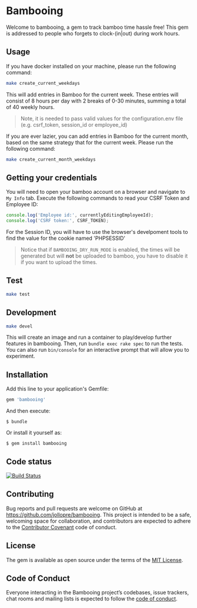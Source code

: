 # Bambooing

Welcome to bambooing, a gem to track bamboo time hassle free! This gem is addressed to people who forgets to clock-(in|out) during work hours.

## Usage

If you have docker installed on your machine, please run the following command:
```bash
make create_current_weekdays
```

This will add entries in Bamboo for the current week. These entries will consist of 8 hours per day with 2 breaks of 0-30 minutes, summing a total of 40 weekly hours. 

> Note, it is needed to pass valid values for the configuration.env file (e.g. csrf_token, session_id or employee_id)

If you are ever lazier, you can add entries in Bamboo for the current month, based on the same strategy that for the current week. Please run the following command:
```bash
make create_current_month_weekdays
```

## Getting your credentials

You will need to open your bamboo account on a browser and navigate to `My Info` tab. Execute the following commands to read your CSRF Token and Employee ID:
```js
console.log('Employee id:', currentlyEditingEmployeeId);
console.log('CSRF token:', CSRF_TOKEN);
```

For the Session ID, you will have to use the browser's develpoment tools to find the value for the cookie named 'PHPSESSID' 

 > Notice that if `BAMBOOING_DRY_RUN_MODE` is enabled, the times will be generated but will **not** be uploaded to bamboo, you have to disable it if you want to upload the times.

## Test

```bash
make test
```

## Development

```bash
make devel
```

This will create an image and run a container to play/develop further features in bambooing. Then, run `bundle exec rake spec` to run the tests. You can also run `bin/console` for an interactive prompt that will allow you to experiment.

## Installation

Add this line to your application's Gemfile:

```ruby
gem 'bambooing'
```

And then execute:

    $ bundle

Or install it yourself as:

    $ gem install bambooing
    
## Code status

[![Build Status](https://travis-ci.com/jollopre/bambooing.svg?branch=master)](https://travis-ci.com/jollopre/bambooing)

## Contributing

Bug reports and pull requests are welcome on GitHub at https://github.com/jollopre/bambooing. This project is intended to be a safe, welcoming space for collaboration, and contributors are expected to adhere to the [Contributor Covenant](http://contributor-covenant.org) code of conduct.

## License

The gem is available as open source under the terms of the [MIT License](https://opensource.org/licenses/MIT).

## Code of Conduct

Everyone interacting in the Bambooing project’s codebases, issue trackers, chat rooms and mailing lists is expected to follow the [code of conduct](https://github.com/[USERNAME]/bambooing/blob/master/CODE_OF_CONDUCT.md).
